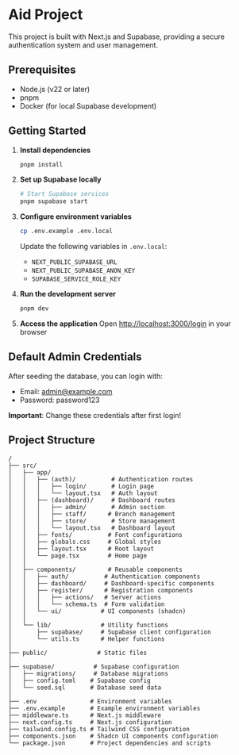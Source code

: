 # Aid Project

This project is built with Next.js and Supabase, providing a secure authentication system and user management.

## Prerequisites

- Node.js (v22 or later)
- pnpm
- Docker (for local Supabase development)

## Getting Started


1. **Install dependencies**
   ```bash
   pnpm install
   ```

2. **Set up Supabase locally**
   ```bash
   # Start Supabase services
   pnpm supabase start
   ```

3. **Configure environment variables**
   ```bash
   cp .env.example .env.local
   ```
   Update the following variables in `.env.local`:
   - `NEXT_PUBLIC_SUPABASE_URL`
   - `NEXT_PUBLIC_SUPABASE_ANON_KEY`
   - `SUPABASE_SERVICE_ROLE_KEY`

5. **Run the development server**
   ```bash
   pnpm dev
   ```

6. **Access the application**
   Open [http://localhost:3000/login](http://localhost:3000/login) in your browser

## Default Admin Credentials

After seeding the database, you can login with:
- Email: admin@example.com
- Password: password123

**Important**: Change these credentials after first login!

## Project Structure

```
/
├── src/
│   ├── app/
│   │   ├── (auth)/          # Authentication routes
│   │   │   ├── login/       # Login page
│   │   │   └── layout.tsx   # Auth layout
│   │   ├── (dashboard)/     # Dashboard routes
│   │   │   ├── admin/       # Admin section
│   │   │   ├── staff/      # Branch management
│   │   │   ├── store/       # Store management
│   │   │   └── layout.tsx   # Dashboard layout
│   │   ├── fonts/          # Font configurations
│   │   ├── globals.css     # Global styles
│   │   ├── layout.tsx      # Root layout
│   │   └── page.tsx        # Home page
│   │
│   ├── components/         # Reusable components
│   │   ├── auth/          # Authentication components
│   │   ├── dashboard/     # Dashboard-specific components
│   │   ├── register/      # Registration components
│   │   │   ├── actions/   # Server actions
│   │   │   └── schema.ts  # Form validation
│   │   └── ui/           # UI components (shadcn)
│   │
│   └── lib/              # Utility functions
│       ├── supabase/     # Supabase client configuration
│       └── utils.ts      # Helper functions
│
├── public/              # Static files
│
├── supabase/           # Supabase configuration
│   ├── migrations/     # Database migrations
│   ├── config.toml    # Supabase config
│   └── seed.sql       # Database seed data
│
├── .env               # Environment variables
├── .env.example       # Example environment variables
├── middleware.ts      # Next.js middleware
├── next.config.ts     # Next.js configuration
├── tailwind.config.ts # Tailwind CSS configuration
├── components.json    # Shadcn UI components configuration
└── package.json       # Project dependencies and scripts
```

